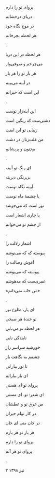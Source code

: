 <!--
.. title: پروا
.. slug: parva
.. date: 2020-06-23 05:31:36 UTC
.. tags: غزل‌واره
.. category: 
.. link: 
.. description: 
.. type: text
-->


پروای تو را دارم

دریای درخشانم

در موج نگاه خود

هر لحظه بچرخانم

.


هر لحظه در این دریا

می‌چرخم و صوفی‌وار

هر بار تو را هر بار

در آینه می‌بینم

این است که حیرانم

.


این آینه‌زار توست

دشتی‌ست که رنگین است

زیبایی تو این است

من غلت‌زنان در دشت

مجنون و پریشانم

.



ای رنگ تو آیینه

بی‌رنگی دیرینه

آیینه نگاه توست

یا چشمهٔ ماه توست

نور است که می‌جوشد

یا جاری اشعار است

از چشم تو می‌خوانم

.


اشعار زلالت را

پیوسته که که می‌نوشم

آغوش وصالت را

پیوسته که می‌پوشم

عمری‌ست که مدهوشم

«من خانه نمی‌دانم»

.



ای یار، طلوع نور

تو خندهٔ هر صبحی

هر لحظه تو می‌تابی

تابندگی نابی

خورشید سراسر راز

چشمم به نگاهت باز

تا نور ببارانی

ای یار ببارانم



پروای تو ای هستی

ای شعر: تو. ای مستی

من غرق تو و عطشان

در کار توام حیران

در جان منی ای جان

هر بار تو هر بارم

پروای تو را دارم

پروای تو هر آنم

.


۲ تیر ۱۳۹۸
